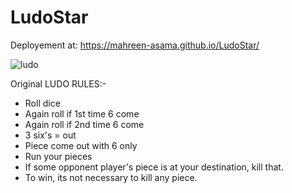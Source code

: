 # LudoStar

Deployement at: https://mahreen-asama.github.io/LudoStar/

![ludo](https://user-images.githubusercontent.com/79749919/234848089-2fa4471d-9ebd-49bc-8f97-34ba7c9a044d.PNG)

Original LUDO RULES:-

* Roll dice
* Again roll if 1st time 6 come
* Again roll if 2nd time 6 come
* 3 six's = out
* Piece come out with 6 only
* Run your pieces
* If some opponent player's piece is at your destination, kill that.
* To win, its not necessary to kill any piece.
